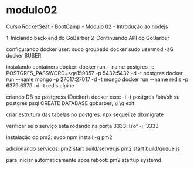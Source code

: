 # modulo02

Curso RocketSeat - BootCamp - Modulo 02 - Introdução ao nodejs

1-Iniciando back-end do GoBarber
2-Continuando API do GoBarber

configurando docker user:
sudo groupadd docker
sudo usermod -aG docker \$USER

instalando containers docker:
docker run --name postgres -e POSTGRES_PASSWORD=sge159357 -p 5432:5432 -d -t postgres
docker run --name mongo -p 27017:27017 -d -t mongo
docker run --name redis -p 6379:6379 -d -t redis:alpine

criando DB no postgress (Docker):
docker exec -i -t postgres /bin/sh
su postgres
psql
CREATE DATABASE gobarber;
\l
\q
exit

criar estrutura das tabelas no postgres:
npx sequelize db:migrate

verificar se o serviço esta rodando na porta 3333:
lsof -i :3333

instalação do pm2:
sudo npm install -g pm2

adicionando servicos:
pm2 start build/server.js
pm2 start build/queue.js

para iniciar automaticamente apos reboot:
pm2 startup systemd
